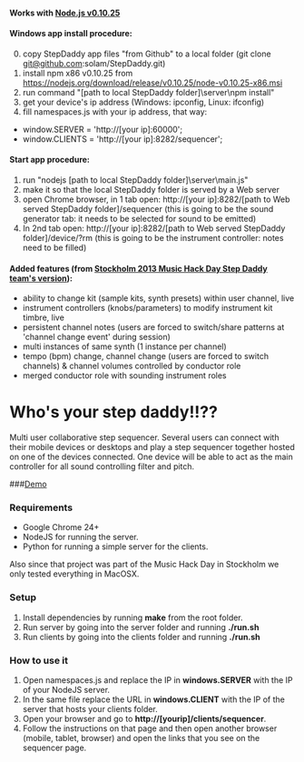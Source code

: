 #### Works with <a href="https://nodejs.org/download/release/v0.10.25/">Node.js v0.10.25</a>


#### Windows app install procedure:
0. copy StepDaddy app files "from Github" to a local folder (git clone git@github.com:solam/StepDaddy.git)
1. install npm x86 v0.10.25 from https://nodejs.org/download/release/v0.10.25/node-v0.10.25-x86.msi
2. run command "\[path to local StepDaddy folder]\server\npm install"
3. get your device's ip address (Windows: ipconfig, Linux: ifconfig)
4. fill namespaces.js with your ip address, that way:
  - window.SERVER = 'http://[your ip]:60000'; 
  - window.CLIENTS = 'http://[your ip]:8282/sequencer';

#### Start app procedure:
1. run "nodejs \[path to local StepDaddy folder]\server\main.js"
2. make it so that the local StepDaddy folder is served by a Web server
3. open Chrome browser, in 1 tab open: http://[your ip]:8282/[path to Web served StepDaddy folder]/sequencer (this is going to be the sound generator tab: it needs to be selected for sound to be emitted)
4. In 2nd tab open: http://[your ip]:8282/[path to Web served StepDaddy folder]/device/?rm (this is going to be the instrument controller: notes need to be filled) 


#### Added features (from <a href="https://github.com/72lions/StepDaddy">Stockholm 2013 Music Hack Day Step Daddy team's version</a>):
- ability to change kit (sample kits, synth presets) within user channel, live
- instrument controllers (knobs/parameters) to modify instrument kit timbre, live
- persistent channel notes (users are forced to switch/share patterns at 'channel change event' during session) 
- multi instances of same synth (1 instance per channel)
- tempo (bpm) change, channel change (users are forced to switch channels) & channel volumes controlled by conductor role
- merged conductor role with sounding instrument roles







Who's your step daddy!!??
=====

Multi user collaborative step sequencer. Several users can connect with their mobile devices or desktops and play a step sequencer together hosted on one of the devices connected.
One device will be able to act as the main controller for all sound controlling filter and pitch.

###<a href="http://experiments.72lions.com/StepDaddy/clients/sequencer/">Demo</a>

### Requirements
* Google Chrome 24+
* NodeJS for running the server.
* Python for running a simple server for the clients.

Also since that project was part of the Music Hack Day in Stockholm we only tested everything in MacOSX.


### Setup

1. Install dependencies by running **make** from the root folder.
2. Run server by going into the server folder and running **./run.sh**
3. Run clients by going into the clients folder and running **./run.sh**

### How to use it

1. Open namespaces.js and replace the IP in **windows.SERVER** with the IP of your NodeJS server.
2. In the same file replace the URL in **windows.CLIENT** with the IP of the server that hosts your clients folder.
3. Open your browser and go to **http://[yourip]/clients/sequencer**.
4. Follow the instructions on that page and then open another browser (mobile, tablet, browser) and open the links that you see on the sequencer page.
